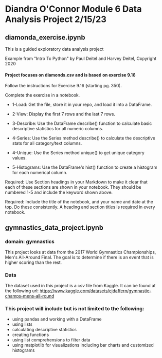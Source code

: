 # Diandra O'Connor Module 6 Data Analysis Project 2/15/23





## diamonda_exercise.ipynb
This is a guided exploratory data analysis project 

Example from "Intro To Python" by Paul Deitel and Harvey Deitel, Copyright 2020

#### Project focuses on diamonds.csv and is based on exercise 9.16

Follow the instructions for Exercise 9.16 (starting pg. 350).

Complete the exercise in a notebook. 

* 1-Load: Get the file, store it in your repo, and load it into a DataFrame. 

* 2-View: Display the first 7 rows and the last 7 rows.

* 3-Describe: Use the DataFrame describe() function to calculate basic descriptive statistics for all numeric columns. 

* 4-Series: Use the Series method describe() to calculate the descriptive stats for all category/text columns.

* 4-Unique: Use the Series method unique() to get unique category values. 

* 5-Histograms: Use the DataFrame's hist() function to create a histogram for each numerical column.

Required: Use Section headings in your Markdown to make it clear that each of these sections are shown in your notebook. They should be numbered 1-5 and include the keyword shown above.

Required: Include the title of the notebook, and your name and date at the top.
Do these consistently. A heading and section titles is required in every notebook. 










## gymnastics_data_project.ipynb

### domain: gymnastics

This project looks at data from the 2017 World Gymnastics Championships, Men's All-Around Final.
The goal is to determine if there is an event that is higher scoring than the rest.

### Data
The dataset used in this project is a csv file from Kaggle. It can be found at the following url: 
https://www.kaggle.com/datasets/cjdaffern/gymnastic-champs-mens-all-round

### This project will include but is not limited to the following:
* using pandas and working with a DataFrame 
* using lists 
* calculating descriptive statistics 
* creating functions 
* using list comprehensions to filter data 
* using matplotlib for visualizations including bar charts and customized histograms
